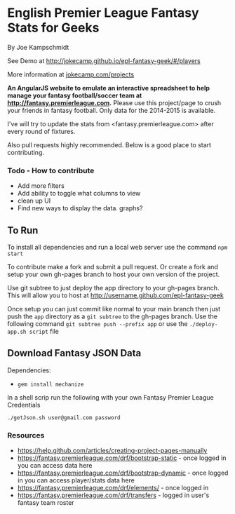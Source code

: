 # English Premier League Fantasy Stats for Geeks

By Joe Kampschmidt

See Demo at <http://jokecamp.github.io/epl-fantasy-geek/#/players>

More information at [jokecamp.com/projects](http://www.jokecamp.com/projects)

**An AngularJS website to emulate an interactive spreadsheet to help manage your fantasy football/soccer team at <http://fantasy.premierleague.com>.** Please use this project/page to crush your friends in fantasy football. Only data for the 2014-2015 is available.

I've will try to update the stats from <fantasy.premierleague.com> after every round of fixtures.

Also pull requests highly recommended. Below is a good place to start contributing.

### Todo - How to contribute

 - Add more filters
 - Add ability to toggle what columns to view
 - clean up UI
 - Find new ways to display the data. graphs?

## To Run

To install all dependencies and run a local web server use the command `npm start`

To contribute make a fork and submit a pull request. Or create a fork and setup your own gh-pages branch to host your own version of the project.

Use git subtree to just deploy the app directory to your gh-pages branch. This will allow you to host at http://username.github.com/epl-fantasy-geek

Once setup you can just commit like normal to your main branch then just push the `app` directory as a `git subtree` to the gh-pages branch. Use the following command `git subtree push --prefix app` or use the `./deploy-app.sh script` file

## Download Fantasy JSON Data

Dependencies:
- `gem install mechanize`

In a shell scrip run the following with your own Fantasy Premier League Credentials

```
./getJson.sh user@gmail.com password
```

### Resources

- <https://help.github.com/articles/creating-project-pages-manually>
- <https://fantasy.premierleague.com/drf/bootstrap-static> - once logged in you can access data here
- <https://fantasy.premierleague.com/drf/bootstrap-dynamic> - once logged in you can access player/stats data here
- <https://fantasy.premierleague.com/drf/elements/> - once logged in
- <https://fantasy.premierleague.com/drf/transfers> - logged in user's fantasy team roster
